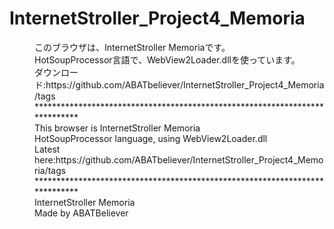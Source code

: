 # InternetStroller_Project4_Memoria
<dd>このブラウザは、InternetStroller Memoriaです。</dd>
<dd>HotSoupProcessor言語で、WebView2Loader.dllを使っています。</dd>
<dd>ダウンロード:https://github.com/ABATbeliever/InternetStroller_Project4_Memoria/tags</dd>
<dd>****************************************************************************</dd>
<dd>This browser is InternetStroller Memoria</dd>
<dd>HotSoupProcessor language, using WebView2Loader.dll</dd>
<dd>Latest here:https://github.com/ABATbeliever/InternetStroller_Project4_Memoria/tags</dd>
<dd>****************************************************************************</dd>
<dd>InternetStroller Memoria</dd>
<dd>Made by ABATBeliever</dd>
